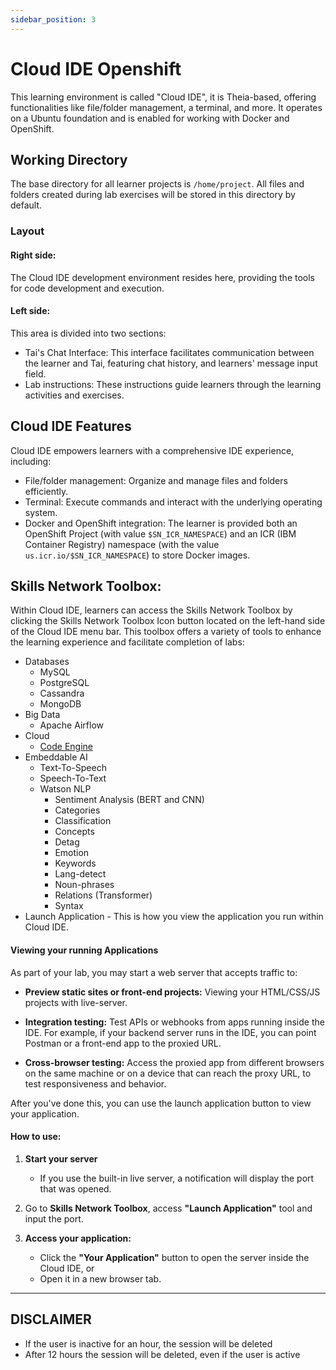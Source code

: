 ```yaml
---
sidebar_position: 3
---
```


# Cloud IDE Openshift

This learning environment is called "Cloud IDE", it is Theia-based, offering functionalities like file/folder management, a terminal, and more. It operates on a Ubuntu foundation and is enabled for working with Docker and OpenShift.

## Working Directory

The base directory for all learner projects is ```/home/project```. All files and folders created during lab exercises will be stored in this directory by default.

### Layout

#### Right side: 
The Cloud IDE development environment resides here, providing the tools for code development and execution.

#### Left side: 
This area is divided into two sections:
 - Tai's Chat Interface: This interface facilitates communication between the learner and Tai, featuring chat history, and learners' message input field.
 - Lab instructions: These instructions guide learners through the learning activities and exercises.

## Cloud IDE Features

Cloud IDE empowers learners with a comprehensive IDE experience, including:
 - File/folder management: Organize and manage files and folders efficiently.
 - Terminal: Execute commands and interact with the underlying operating system.
 - Docker and OpenShift integration: The learner is provided both an OpenShift Project (with value `$SN_ICR_NAMESPACE`) and an ICR (IBM Container Registry) namespace (with the value `us.icr.io/$SN_ICR_NAMESPACE`) to store Docker images.

## Skills Network Toolbox:

Within Cloud IDE, learners can access the Skills Network Toolbox by clicking the Skills Network Toolbox Icon button located on the left-hand side of the Cloud IDE menu bar. This toolbox offers a variety of tools to enhance the learning experience and facilitate completion of labs:

- Databases
  - MySQL
  - PostgreSQL
  - Cassandra
  - MongoDB
- Big Data
  - Apache Airflow
- Cloud
  - [Code Engine](./Code-Engine.md)
- Embeddable AI
  - Text-To-Speech
  - Speech-To-Text
  - Watson NLP
    - Sentiment Analysis (BERT and CNN)
    - Categories
    - Classification
    - Concepts
    - Detag
    - Emotion
    - Keywords
    - Lang-detect
    - Noun-phrases
    - Relations (Transformer)
    - Syntax
- Launch Application - This is how you view the application you run within Cloud IDE. 

#### Viewing your running Applications

As part of your lab, you may start a web server that accepts traffic to:

- **Preview static sites or front-end projects:**
  Viewing your HTML/CSS/JS projects with live-server.

- **Integration testing:**
  Test APIs or webhooks from apps running inside the IDE. For example, if your backend server runs in the IDE, you can point Postman or a front-end app to the proxied URL.

- **Cross-browser testing:**
  Access the proxied app from different browsers on the same machine or on a device that can reach the proxy URL, to test responsiveness and behavior.

After you've done this, you can use the launch application button to view your application.

#### How to use:

1. **Start your server**
   - If you use the built-in live server, a notification will display the port that was opened.

2. Go to **Skills Network Toolbox**, access **"Launch Application"** tool and input the port.

3. **Access your application:**
   - Click the **"Your Application"** button to open the server inside the Cloud IDE, or
   - Open it in a new browser tab.

---

## DISCLAIMER

  - If the user is inactive for an hour, the session will be deleted
  - After 12 hours the session will be deleted, even if the user is active